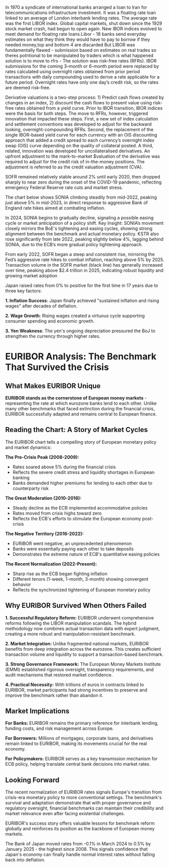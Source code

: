In 1970 a syndicate of international banks arranged a loan to Iran for telecommunications infrastructure investment. It was a floating rate loan linked to an average of London interbank lending rates. The average rate was the first LIBOR index. Global capital markets, shut down since the 1929 stock market crash, had begun to open again. New IBOR indices evolved to meet demand for floating rate loans.Libor - 18 banks send everyday estimates on what they think they would have to pay to borrow if they needed money,top and bottom 4 are discarded But LIBOR was fundamentally flawed - submission based on estimates on real trades so theres potntional to be manipulated by traders which is what happened
solution is to move to rfrs -
The solution was risk-free rates (RFRs). IBOR submissions for the coming 3–month or 6-month period were replaced by rates calculated using overnight rates obtained from prior period transactions with daily compounding used to derive a rate applicable for a future period. Overnight rates have only one day’s credit risk, so the rates are deemed risk-free.

Derivative valuations is a two-step process: 1) Predict cash flows created by changes in an index, 2) discount the cash flows to present value using risk-free rates obtained from a yield curve. Prior to IBOR transition, IBOR indices were the basis for both steps. The move to RFRs, however, triggered innovation that impacted these steps. First, a new set of index calculation and settlement conventions was developed to adjust for the backward looking, overnight-compounding RFRs. Second, the replacement of the single IBOR-based yield curve for each currency with an OIS discounting approach that added a credit spread to each currency’s overnight index swap (OIS) curve depending on the quality of collateral posted. A third, related, innovation was developed for uncollateralised derivatives. An upfront adjustment to the mark-to-market $valuation of the derivative was required to adjust for the credit risk of in-the-money positions. The adjustment is referred to as the credit valuation adjustment (CVA).


SOFR remained relatively stable around 2% until early 2020, then dropped sharply to near zero during the onset of the COVID-19 pandemic, reflecting emergency Federal Reserve rate cuts and market stress.

The chart below shows SONIA climbing steadily from mid-2022, peaking just above 5% in mid-2023, in direct response to aggressive Bank of England rate hikes aimed at combating inflation.

In 2024, SONIA begins to gradually decline, signaling a possible easing cycle or market anticipation of a policy shift.
Key Insight: SONIA’s movement closely mirrors the BoE's tightening and easing cycles, showing strong alignment between the benchmark and actual monetary policy.
€STR also rose significantly from late 2022, peaking slightly below 4%, lagging behind SONIA, due to the ECB’s more gradual policy tightening approach.


From early 2022, SOFR began a steep and consistent rise, mirroring the Fed’s aggressive rate hikes to combat inflation, reaching above 5% by 2025.
Transaction volume in the SOFR market (black line) has generally increased over time, peaking above $2.4 trillion in 2025, indicating robust liquidity and growing market adoption

Japan raised rates from 0% to positive for the first time in 17 years due to three key factors:

**1. Inflation Success**: Japan finally achieved "sustained inflation and rising wages" after decades of deflation.

**2. Wage Growth**: Rising wages created a virtuous cycle supporting consumer spending and economic growth.

**3. Yen Weakness**: The yen's ongoing depreciation pressured the BoJ to strengthen the currency through higher rates.



# EURIBOR Analysis: The Benchmark That Survived the Crisis

## What Makes EURIBOR Unique

**EURIBOR stands as the cornerstone of European money markets** - representing the rate at which eurozone banks lend to each other. Unlike many other benchmarks that faced extinction during the financial crisis, EURIBOR successfully adapted and remains central to European finance.

## Reading the Chart: A Story of Market Cycles

The EURIBOR chart tells a compelling story of European monetary policy and market dynamics:

**The Pre-Crisis Peak (2008-2009):**
- Rates soared above 5% during the financial crisis
- Reflects the severe credit stress and liquidity shortages in European banking
- Banks demanded higher premiums for lending to each other due to counterparty risk

**The Great Moderation (2010-2016):**
- Steady decline as the ECB implemented accommodative policies
- Rates moved from crisis highs toward zero
- Reflects the ECB's efforts to stimulate the European economy post-crisis

**The Negative Territory (2016-2022):**
- EURIBOR went negative, an unprecedented phenomenon
- Banks were essentially paying each other to take deposits
- Demonstrates the extreme nature of ECB's quantitative easing policies

**The Recent Normalization (2022-Present):**
- Sharp rise as the ECB began fighting inflation
- Different tenors (1-week, 1-month, 3-month) showing convergent behavior
- Reflects the synchronized tightening of European monetary policy

## Why EURIBOR Survived When Others Failed

**1. Successful Regulatory Reform:**
EURIBOR underwent comprehensive reforms following the LIBOR manipulation scandals. The hybrid methodology now combines actual transaction data with expert judgment, creating a more robust and manipulation-resistant benchmark.

**2. Market Integration:**
Unlike fragmented national markets, EURIBOR benefits from deep integration across the eurozone. This creates sufficient transaction volume and liquidity to support a transaction-based benchmark.

**3. Strong Governance Framework:**
The European Money Markets Institute (EMMI) established rigorous oversight, transparency requirements, and audit mechanisms that restored market confidence.

**4. Practical Necessity:**
With trillions of euros in contracts linked to EURIBOR, market participants had strong incentives to preserve and improve the benchmark rather than abandon it.

## Market Implications

**For Banks:** EURIBOR remains the primary reference for interbank lending, funding costs, and risk management across Europe.

**For Borrowers:** Millions of mortgages, corporate loans, and derivatives remain linked to EURIBOR, making its movements crucial for the real economy.

**For Policymakers:** EURIBOR serves as a key transmission mechanism for ECB policy, helping translate central bank decisions into market rates.

## Looking Forward

The recent normalization of EURIBOR rates signals Europe's transition from crisis-era monetary policy to more conventional settings. The benchmark's survival and adaptation demonstrate that with proper governance and regulatory oversight, financial benchmarks can maintain their credibility and market relevance even after facing existential challenges.

EURIBOR's success story offers valuable lessons for benchmark reform globally and reinforces its position as the backbone of European money markets.

The Bank of Japan moved rates from -0.1% in March 2024 to 0.5% by January 2025 - the highest since 2008. This signals confidence that Japan's economy can finally handle normal interest rates without falling back into deflation.
